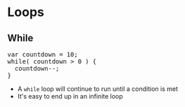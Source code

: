 # Loops
## While

<pre class="code javascript" >
var countdown = 10;
while( countdown > 0 ) {
  countdown--;
}
</pre>

* A `while` loop will continue to run until a condition is met
* It's easy to end up in an infinite loop